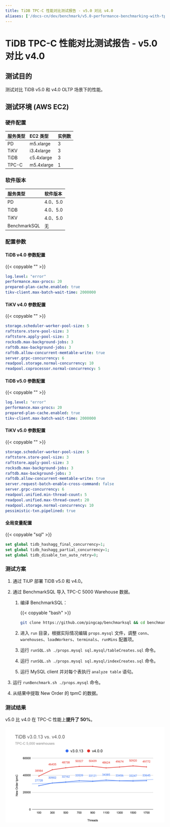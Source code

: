 ```yaml
---
title: TiDB TPC-C 性能对比测试报告 - v5.0 对比 v4.0
aliases: ['/docs-cn/dev/benchmark/v5.0-performance-benchmarking-with-tpcc/']
---
```


# TiDB TPC-C 性能对比测试报告 - v5.0 对比 v4.0

## 测试目的

测试对比 TiDB v5.0 和 v4.0 OLTP 场景下的性能。

## 测试环境 (AWS EC2)

### 硬件配置

| 服务类型   | EC2 类型   |    实例数  |
|:----------|:----------|:----------|
| PD        | m5.xlarge |     3     |
| TiKV      | i3.4xlarge|     3     |
| TiDB      | c5.4xlarge|     3     |
| TPC-C  | m5.4xlarge|     1     |

### 软件版本

| 服务类型   | 软件版本    |
|:----------|:-----------|
| PD        | 4.0、5.0   |
| TiDB      | 4.0、5.0   |
| TiKV      | 4.0、5.0   |
| BenchmarkSQL  | 无     |

### 配置参数

#### TiDB v4.0 参数配置

{{< copyable "" >}}

```yaml
log.level: "error"
performance.max-procs: 20
prepared-plan-cache.enabled: true
tikv-client.max-batch-wait-time: 2000000
```

#### TiKV v4.0 参数配置

{{< copyable "" >}}

```yaml
storage.scheduler-worker-pool-size: 5
raftstore.store-pool-size: 3
raftstore.apply-pool-size: 3
rocksdb.max-background-jobs: 3
raftdb.max-background-jobs: 3
raftdb.allow-concurrent-memtable-write: true
server.grpc-concurrency: 6
readpool.storage.normal-concurrency: 10
readpool.coprocessor.normal-concurrency: 5
```

#### TiDB v5.0 参数配置

{{< copyable "" >}}

```yaml
log.level: "error"
performance.max-procs: 20
prepared-plan-cache.enabled: true
tikv-client.max-batch-wait-time: 2000000
```

#### TiKV v5.0 参数配置

{{< copyable "" >}}

```yaml
storage.scheduler-worker-pool-size: 5
raftstore.store-pool-size: 3
raftstore.apply-pool-size: 3
rocksdb.max-background-jobs: 3
raftdb.max-background-jobs: 3
raftdb.allow-concurrent-memtable-write: true
server.request-batch-enable-cross-command: false
server.grpc-concurrency: 6
readpool.unified.min-thread-count: 5
readpool.unified.max-thread-count: 20
readpool.storage.normal-concurrency: 10
pessimistic-txn.pipelined: true
```

#### 全局变量配置

{{< copyable "sql" >}}

```sql
set global tidb_hashagg_final_concurrency=1;
set global tidb_hashagg_partial_concurrency=1;
set global tidb_disable_txn_auto_retry=0;
```

### 测试方案

1. 通过 TiUP 部署 TiDB v5.0 和 v4.0。

2. 通过 BenchmarkSQL 导入 TPC-C 5000 Warehouse 数据。

    1. 编译 BenchmarkSQL：

        {{< copyable "bash" >}}

        ```bash
        git clone https://github.com/pingcap/benchmarksql && cd benchmarksql && ant
        ```

    2. 进入 `run` 目录，根据实际情况编辑 `props.mysql` 文件，调整 `conn`、`warehouses`、`loadWorkers`、`terminals`、`runMins` 配置项。

    3. 运行 `runSQL.sh ./props.mysql sql.mysql/tableCreates.sql` 命令。

    4. 运行 `runSQL.sh ./props.mysql sql.mysql/indexCreates.sql` 命令。

    5. 运行 MySQL client 并对每个表执行 `analyze table` 语句。

3. 运行 `runBenchmark.sh ./props.mysql` 命令。

4. 从结果中提取 New Order 的 tpmC 的数据。

### 测试结果

v5.0 比 v4.0 在 TPC-C 性能上**提升了 50%**。

![TPC-C](/media/tpcc_v4vsv3.png)
